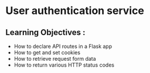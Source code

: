 # User authentication service
## Learning Objectives :
-   How to declare API routes in a Flask app
-   How to get and set cookies
-   How to retrieve request form data
-   How to return various HTTP status codes